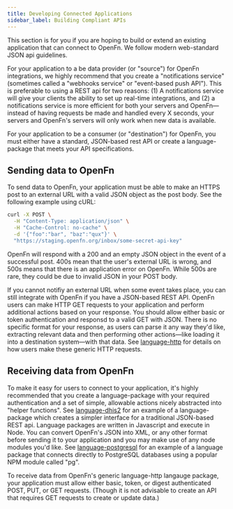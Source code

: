 ```yaml
---
title: Developing Connected Applications
sidebar_label: Building Compliant APIs
---
```


This section is for you if you are hoping to build or extend an existing
application that can connect to OpenFn. We follow modern web-standard JSON api
guidelines.

For your application to a be data provider (or "source") for OpenFn
integrations, we highly recommend that you create a "notifications service"
(sometimes called a "webhooks service" or "event-based push API"). This is
preferable to using a REST api for two reasons: (1) A notifications service will
give your clients the ability to set up real-time integrations, and (2) a
notifications service is more efficient for both your servers and OpenFn—instead
of having requests be made and handled every X seconds, your servers and
OpenFn's servers will only work when new data is available.

For your application to be a consumer (or "destination") for OpenFn, you must
either have a standard, JSON-based rest API or create a language-package that
meets your API specifications.

## Sending data to OpenFn

To send data to OpenFn, your application must be able to make an HTTPS post to
an external URL with a valid JSON object as the post body. See the following
example using cURL:

```sh
curl -X POST \
  -H "Content-Type: application/json" \
  -H "Cache-Control: no-cache" \
  -d '{"foo":"bar", "baz":"qux"}' \
  "https://staging.openfn.org/inbox/some-secret-api-key"
```

OpenFn will respond with a 200 and an empty JSON object in the event of a
successful post. 400s mean that the user's external URL is wrong, and 500s means
that there is an application error on OpenFn. While 500s are rare, they could be
due to invalid JSON in your POST body.

If you cannot notifiy an external URL when some event takes place, you can still
integrate with OpenFn if you have a JSON-based REST API. OpenFn users can make
HTTP GET requests to your application and perform additional actions based on
your response. You should allow either basic or token authentication and
responsd to a valid GET with JSON. There is no specific format for your
response, as users can parse it any way they'd like, extracting relevant data
and then performing other actions—like loading it into a destination system—with
that data. See [language-http](https://www.github.com/openfn/language-http) for
details on how users make these generic HTTP requests.

## Receiving data from OpenFn

To make it easy for users to connect to your application, it's highly
recommended that you create a language-package with your required authentication
and a set of simple, allowable actions nicely abstracted into "helper
functions". See [language-dhis2](https://www.github.com/openfn/language-dhis2)
for an example of a language-package which creates a simpler interface for a
traditional JSON-based REST api. Language packages are written in Javascript and
execute in Node. You can convert OpenFn's JSON into XML, or any other format
before sending it to your application and you may make use of any node modules
you'd like. See
[language-postgresql](https://www.github.com/openfn/language-postgresql) for an
example of a language package that connects directly to PostgreSQL databases
using a popular NPM module called "pg".

To receive data from OpenFn's generic language-http langauge package, your
application must allow either basic, token, or digest authenticated POST, PUT,
or GET requests. (Though it is not advisable to create an API that requires GET
requests to create or update data.)

